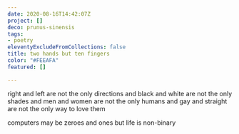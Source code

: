 ```yaml
---
date: 2020-08-16T14:42:07Z
project: []
deco: prunus-sinensis
tags:
- poetry
eleventyExcludeFromCollections: false
title: two hands but ten fingers
color: "#FEEAFA"
featured: []

---
```

right and left are not 
the only directions and
black and white are not 
the only shades and
men and women are not 
the only humans and
gay and straight are not 
the only way to love them

computers may be 
	zeroes and ones
but life is non-binary